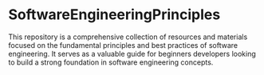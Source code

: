 # SoftwareEngineeringPrinciples
This repository is a comprehensive collection of resources and materials focused on the fundamental principles and best practices of software engineering. It serves as a valuable guide for beginners developers looking to build a strong foundation in software engineering concepts.
